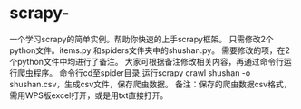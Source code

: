 # scrapy-
一个学习scrapy的简单实例。帮助你快速的上手scrapy框架。 
只需修改2个python文件。items.py 和spiders文件夹中的shushan.py。 
需要修改的项，在2个python文件中均进行了备注。 
大家可根据备注修改相关内容，再通过命令行运行爬虫程序。
命令行cd至spider目录,运行scrapy crawl shushan -o shushan.csv，生成csv文件，保存爬虫数据。 
备注：保存的爬虫数据csv格式，需用WPS版excel打开，或是用txt直接打开。
